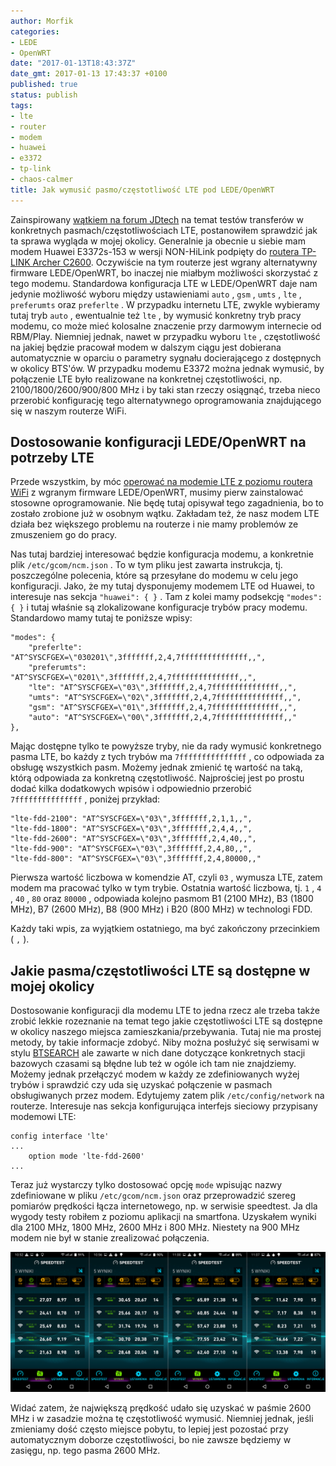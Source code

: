 ```yaml
---
author: Morfik
categories:
- LEDE
- OpenWRT
date: "2017-01-13T18:43:37Z"
date_gmt: 2017-01-13 17:43:37 +0100
published: true
status: publish
tags:
- lte
- router
- modem
- huawei
- e3372
- tp-link
- chaos-calmer
title: Jak wymusić pasmo/częstotliwość LTE pod LEDE/OpenWRT
---
```


Zainspirowany [wątkiem na forum
JDtech](http://forum.jdtech.pl/Watek-wybor-czestotliwosci-lte-na-przykladzie-huawei-e3372) na temat
testów transferów w konkretnych pasmach/częstotliwościach LTE, postanowiłem sprawdzić jak ta sprawa
wygląda w mojej okolicy. Generalnie ja obecnie u siebie mam modem Huawei E3372s-153 w wersji
NON-HiLink podpięty do [routera TP-LINK Archer
C2600](http://www.tp-link.com.pl/products/details/Archer-C2600.html). Oczywiście na tym routerze
jest wgrany alternatywny firmware LEDE/OpenWRT, bo inaczej nie miałbym możliwości skorzystać z tego
modemu. Standardowa konfiguracja LTE w LEDE/OpenWRT daje nam jedynie możliwość wyboru między
ustawieniami `auto` , `gsm` , `umts` , `lte` , `preferumts` oraz `preferlte` . W przypadku internetu
LTE, zwykle wybieramy tutaj tryb `auto` , ewentualnie też `lte` , by wymusić konkretny tryb pracy
modemu, co może mieć kolosalne znaczenie przy darmowym internecie od RBM/Play. Niemniej jednak,
nawet w przypadku wyboru `lte` , częstotliwość na jakiej będzie pracował modem w dalszym ciągu jest
dobierana automatycznie w oparciu o parametry sygnału docierającego z dostępnych w okolicy BTS'ów. W
przypadku modemu E3372 można jednak wymusić, by połączenie LTE było realizowane na konkretnej
częstotliwości, np. 2100/1800/2600/900/800 MHz i by taki stan rzeczy osiągnąć, trzeba nieco
przerobić konfigurację tego alternatywnego oprogramowania znajdującego się w naszym routerze WiFi.

<!--more-->
## Dostosowanie konfiguracji LEDE/OpenWRT na potrzeby LTE

Przede wszystkim, by móc [operować na modemie LTE z poziomu routera
WiFi](/post/modem-lte-pod-openwrt/) z wgranym firmware LEDE/OpenWRT, musimy pierw
zainstalować stosowne oprogramowanie. Nie będę tutaj opisywał tego zagadnienia, bo to zostało
zrobione już w osobnym wątku. Zakładam też, że nasz modem LTE działa bez większego problemu na
routerze i nie mamy problemów ze zmuszeniem go do pracy.

Nas tutaj bardziej interesować będzie konfiguracja modemu, a konkretnie plik `/etc/gcom/ncm.json` .
To w tym pliku jest zawarta instrukcja, tj. poszczególne polecenia, które są przesyłane do modemu w
celu jego konfiguracji. Jako, że my tutaj dysponujemy modemem LTE od Huawei, to interesuje nas
sekcja `"huawei": { }` . Tam z kolei mamy podsekcję `"modes": { }` i tutaj właśnie są zlokalizowane
konfiguracje trybów pracy modemu. Standardowo mamy tutaj te poniższe wpisy:

    "modes": {
        "preferlte": "AT^SYSCFGEX=\"030201\",3fffffff,2,4,7fffffffffffffff,,",
        "preferumts": "AT^SYSCFGEX=\"0201\",3fffffff,2,4,7fffffffffffffff,,",
        "lte": "AT^SYSCFGEX=\"03\",3fffffff,2,4,7fffffffffffffff,,",
        "umts": "AT^SYSCFGEX=\"02\",3fffffff,2,4,7fffffffffffffff,,",
        "gsm": "AT^SYSCFGEX=\"01\",3fffffff,2,4,7fffffffffffffff,,",
        "auto": "AT^SYSCFGEX=\"00\",3fffffff,2,4,7fffffffffffffff,,"
    },

Mając dostępne tylko te powyższe tryby, nie da rady wymusić konkretnego pasma LTE, bo każdy z tych
trybów ma `7fffffffffffffff` , co odpowiada za obsługę wszystkich pasm. Możemy jednak zmienić tę
wartość na taką, którą odpowiada za konkretną częstotliwość. Najprościej jest po prostu dodać kilka
dodatkowych wpisów i odpowiednio przerobić `7fffffffffffffff` , poniżej przykład:

    "lte-fdd-2100": "AT^SYSCFGEX=\"03\",3fffffff,2,1,1,,",
    "lte-fdd-1800": "AT^SYSCFGEX=\"03\",3fffffff,2,4,4,,",
    "lte-fdd-2600": "AT^SYSCFGEX=\"03\",3fffffff,2,4,40,,",
    "lte-fdd-900": "AT^SYSCFGEX=\"03\",3fffffff,2,4,80,,",
    "lte-fdd-800": "AT^SYSCFGEX=\"03\",3fffffff,2,4,80000,,"

Pierwsza wartość liczbowa w komendzie AT, czyli `03` , wymusza LTE, zatem modem ma pracować tylko w
tym trybie. Ostatnia wartość liczbowa, tj. `1` , `4` , `40` , `80` oraz `80000` , odpowiada kolejno
pasmom B1 (2100 MHz), B3 (1800 MHz), B7 (2600 MHz), B8 (900 MHz) i B20 (800 MHz) w technologi FDD.

Każdy taki wpis, za wyjątkiem ostatniego, ma być zakończony przecinkiem ( `,` ).

## Jakie pasma/częstotliwości LTE są dostępne w mojej okolicy

Dostosowanie konfiguracji dla modemu LTE to jedna rzecz ale trzeba także zrobić lekkie rozeznanie na
temat tego jakie częstotliwości LTE są dostępne w okolicy naszego miejsca zamieszkania/przebywania.
Tutaj nie ma prostej metody, by takie informacje zdobyć. Niby można posłużyć się serwisami w stylu
[BTSEARCH](http://beta.btsearch.pl/) ale zawarte w nich dane dotyczące konkretnych stacji bazowych
czasami są błędne lub też w ogóle ich tam nie znajdziemy. Możemy jednak przełączyć modem w każdy ze
zdefiniowanych wyżej trybów i sprawdzić czy uda się uzyskać połączenie w pasmach obsługiwanych przez
modem. Edytujemy zatem plik `/etc/config/network` na routerze. Interesuje nas sekcja konfigurująca
interfejs sieciowy przypisany modemowi LTE:

    config interface 'lte'
    ...
        option mode 'lte-fdd-2600'
    ...

Teraz już wystarczy tylko dostosować opcję `mode` wpisując nazwy zdefiniowane w pliku
`/etc/gcom/ncm.json` oraz przeprowadzić szereg pomiarów prędkości łącza internetowego, np. w
serwisie speedtest. Ja dla wygody testy robiłem z poziomu aplikacji na smartfona. Uzyskałem wyniki
dla 2100 MHz, 1800 MHz, 2600 MHz i 800 MHz. Niestety na 900 MHz modem nie był w stanie zrealizować
połączenia.

![](/img/2017/01/001-czestotliwosc-pasmo-lte-test-openwrt-lede.png#huge)

Widać zatem, że największą prędkość udało się uzyskać w paśmie 2600 MHz i w zasadzie można tę
częstotliwość wymusić. Niemniej jednak, jeśli zmieniamy dość często miejsce pobytu, to lepiej jest
pozostać przy automatycznym doborze częstotliwości, bo nie zawsze będziemy w zasięgu, np. tego pasma
2600 MHz.
